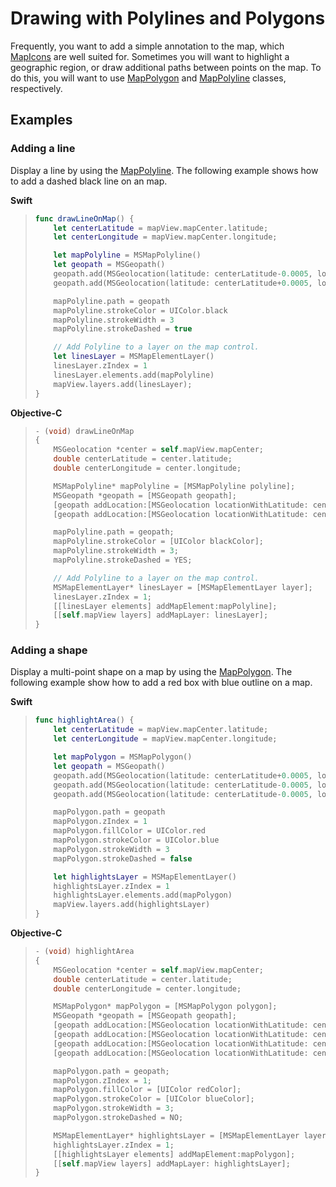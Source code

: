 
# Drawing with Polylines and Polygons

Frequently, you want to add a simple annotation to the map, which [MapIcons](../map-control-api/MapIcon.md) are well suited for. Sometimes you will want to highlight a geographic region, or draw additional paths between points on the map. To do this, you will want to use [MapPolygon](../map-control-api/MapPolygon.md) and [MapPolyline](../map-control-api/MapPolyline.md) classes, respectively.

## Examples

### Adding a line

Display a line by using the [MapPolyline](../map-control-api/MapPolyline.md). The following example shows how to add a dashed black line on an map.

**Swift**

> ``` swift
> func drawLineOnMap() {
>     let centerLatitude = mapView.mapCenter.latitude;
>     let centerLongitude = mapView.mapCenter.longitude;
>
>     let mapPolyline = MSMapPolyline()
>     let geopath = MSGeopath()
>     geopath.add(MSGeolocation(latitude: centerLatitude-0.0005, longitude: centerLongitude-0.001))
>     geopath.add(MSGeolocation(latitude: centerLatitude+0.0005, longitude: centerLongitude+0.001))
>
>     mapPolyline.path = geopath
>     mapPolyline.strokeColor = UIColor.black
>     mapPolyline.strokeWidth = 3
>     mapPolyline.strokeDashed = true
>
>     // Add Polyline to a layer on the map control.
>     let linesLayer = MSMapElementLayer()
>     linesLayer.zIndex = 1
>     linesLayer.elements.add(mapPolyline)
>     mapView.layers.add(linesLayer);
> }
> ```

**Objective-C**

>``` objectivec
> - (void) drawLineOnMap
> {
>     MSGeolocation *center = self.mapView.mapCenter;
>     double centerLatitude = center.latitude;
>     double centerLongitude = center.longitude;
>
>     MSMapPolyline* mapPolyline = [MSMapPolyline polyline];
>     MSGeopath *geopath = [MSGeopath geopath];
>     [geopath addLocation:[MSGeolocation locationWithLatitude: centerLatitude-0.0005 longitude: centerLongitude-0.001]];
>     [geopath addLocation:[MSGeolocation locationWithLatitude: centerLatitude+0.0005 longitude: centerLongitude+0.001]];
>
>     mapPolyline.path = geopath;
>     mapPolyline.strokeColor = [UIColor blackColor];
>     mapPolyline.strokeWidth = 3;
>     mapPolyline.strokeDashed = YES;
>
>     // Add Polyline to a layer on the map control.
>     MSMapElementLayer* linesLayer = [MSMapElementLayer layer];
>     linesLayer.zIndex = 1;
>     [[linesLayer elements] addMapElement:mapPolyline];
>     [[self.mapView layers] addMapLayer: linesLayer];
> }
> ```

### Adding a shape

Display a multi-point shape on a map by using the [MapPolygon](../map-control-api/MapPolygon.md). The following example show how to add a red box with blue outline on a map.

**Swift**

> ``` swift
> func highlightArea() {
>     let centerLatitude = mapView.mapCenter.latitude;
>     let centerLongitude = mapView.mapCenter.longitude;
>
>     let mapPolygon = MSMapPolygon()
>     let geopath = MSGeopath()
>     geopath.add(MSGeolocation(latitude: centerLatitude+0.0005, longitude: centerLongitude-0.001))
>     geopath.add(MSGeolocation(latitude: centerLatitude-0.0005, longitude: centerLongitude-0.001))
>     geopath.add(MSGeolocation(latitude: centerLatitude-0.0005, longitude: centerLongitude+0.001))
>
>     mapPolygon.path = geopath
>     mapPolygon.zIndex = 1
>     mapPolygon.fillColor = UIColor.red
>     mapPolygon.strokeColor = UIColor.blue
>     mapPolygon.strokeWidth = 3
>     mapPolygon.strokeDashed = false
>
>     let highlightsLayer = MSMapElementLayer()
>     highlightsLayer.zIndex = 1
>     highlightsLayer.elements.add(mapPolygon)
>     mapView.layers.add(highlightsLayer)
> }
> ```

**Objective-C**

>``` objectivec
> - (void) highlightArea
> {
>     MSGeolocation *center = self.mapView.mapCenter;
>     double centerLatitude = center.latitude;
>     double centerLongitude = center.longitude;
>
>     MSMapPolygon* mapPolygon = [MSMapPolygon polygon];
>     MSGeopath *geopath = [MSGeopath geopath];
>     [geopath addLocation:[MSGeolocation locationWithLatitude: centerLatitude+0.0005 longitude: centerLongitude-0.001]];
>     [geopath addLocation:[MSGeolocation locationWithLatitude: centerLatitude-0.0005 longitude: centerLongitude-0.001]];
>     [geopath addLocation:[MSGeolocation locationWithLatitude: centerLatitude-0.0005 longitude: centerLongitude+0.001]];
>     [geopath addLocation:[MSGeolocation locationWithLatitude: centerLatitude+0.0005 longitude: centerLongitude+0.001]];
>
>     mapPolygon.path = geopath;
>     mapPolygon.zIndex = 1;
>     mapPolygon.fillColor = [UIColor redColor];
>     mapPolygon.strokeColor = [UIColor blueColor];
>     mapPolygon.strokeWidth = 3;
>     mapPolygon.strokeDashed = NO;
>
>     MSMapElementLayer* highlightsLayer = [MSMapElementLayer layer];
>     highlightsLayer.zIndex = 1;
>     [[highlightsLayer elements] addMapElement:mapPolygon];
>     [[self.mapView layers] addMapLayer: highlightsLayer];
> }
>```
